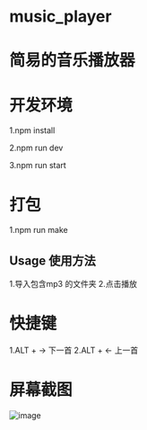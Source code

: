 # music_player
# 简易的音乐播放器

# 开发环境
1.npm install

2.npm run dev

3.npm run start

# 打包
1.npm run make

## Usage 使用方法
1.导入包含mp3 的文件夹
2.点击播放

# 快捷键
1.ALT + -> 下一首
2.ALT + <- 上一首

# 屏幕截图
![image](https://github.com/CmarThaa/music_player/assets/15883456/2030db78-1eab-446d-a71c-2815d3629c4b)


